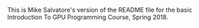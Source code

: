 This is Mike Salvatore's version of the README file for the basic Introduction To GPU Programming Course, Spring 2018.

